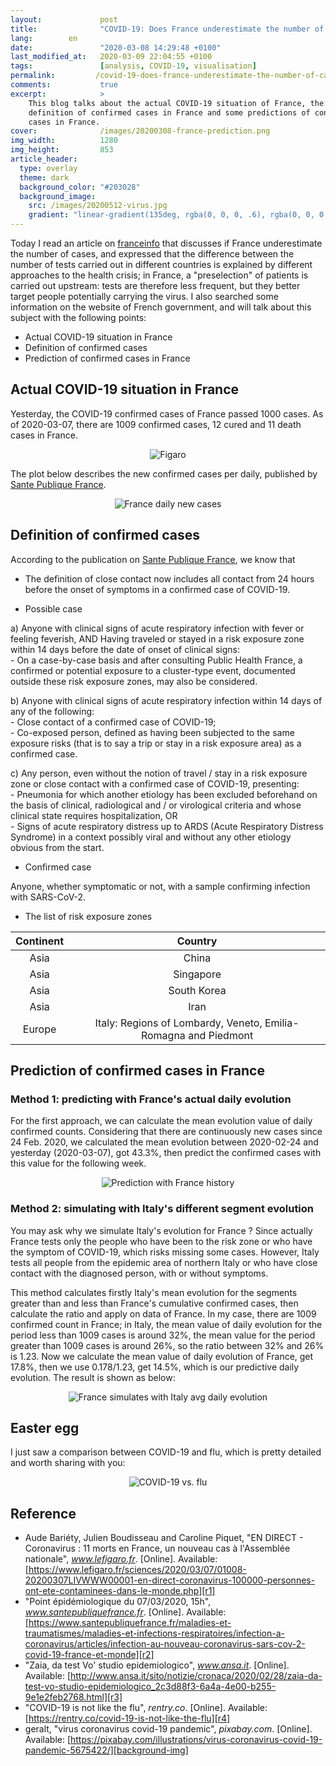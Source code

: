 ```yaml
---
layout:             post
title:              "COVID-19: Does France underestimate the number of cases?"
lang:        en
date:               "2020-03-08 14:29:48 +0100"
last_modified_at:   2020-03-09 22:04:55 +0100
tags:               [analysis, COVID-19, visualisation]
permalink:         /covid-19-does-france-underestimate-the-number-of-cases/
comments:           true
excerpt:            >
    This blog talks about the actual COVID-19 situation of France, the
    definition of confirmed cases in France and some predictions of confirmed
    cases in France.
cover:              /images/20200308-france-prediction.png
img_width:          1280
img_height:         853
article_header:
  type: overlay
  theme: dark
  background_color: "#203028"
  background_image:
    src: /images/20200512-virus.jpg
    gradient: "linear-gradient(135deg, rgba(0, 0, 0, .6), rgba(0, 0, 0, .4))"
---
```


Today I read an article on [franceinfo][franceinfo-vrai-ou-fake] that discusses
if France underestimate the number of cases, and expressed that the difference
between the number of tests carried out in different countries is explained by
different approaches to the health crisis; in France, a "preselection" of
patients is carried out upstream: tests are therefore less frequent, but they
better target people potentially carrying the virus. I also searched some
information on the website of French government, and will talk about this
subject with the following points:
- Actual COVID-19 situation in France
- Definition of confirmed cases
- Prediction of confirmed cases in France

## Actual COVID-19 situation in France
Yesterday, the COVID-19 confirmed cases of France passed 1000 cases. As of
2020-03-07, there are 1009 confirmed cases, 12 cured and 11 death cases in
France.

<p align="center">
  <img alt="Figaro"
  src="{{ site.baseurl }}/images/20200308-figoro.png"/>
</p>

The plot below describes the new confirmed cases per daily, published
by [Sante Publique France][r2].

<p align="center">
  <img alt="France daily new cases"
  src="{{ site.baseurl }}/images/20200308-fr-daily-new.png"/>
</p>

## Definition of confirmed cases
According to the publication on [Sante Publique France][def-case], we know that
- The definition of close contact now includes all contact from 24 hours before
the onset of symptoms in a confirmed case of COVID-19.

- Possible case

a) Anyone with clinical signs of acute respiratory infection with fever or
feeling feverish, AND
Having traveled or stayed in a risk exposure zone within 14 days before the
date of onset of clinical signs:<br>
    - On a case-by-case basis and after consulting Public Health France, a
    confirmed or potential exposure to a cluster-type event, documented outside
    these risk exposure zones, may also be considered.

b) Anyone with clinical signs of acute respiratory infection within 14 days of
any of the following:<br>
    - Close contact of a confirmed case of COVID-19;<br>
    - Co-exposed person, defined as having been subjected to the same exposure
    risks (that is to say a trip or stay in a risk exposure area) as a confirmed
    case.

c) Any person, even without the notion of travel / stay in a risk exposure zone
or close contact with a confirmed case of COVID-19, presenting:<br>
    - Pneumonia for which another etiology has been excluded beforehand on the
    basis of clinical, radiological and / or virological criteria and whose
    clinical state requires hospitalization, OR<br>
    - Signs of acute respiratory distress up to ARDS (Acute Respiratory Distress
    Syndrome) in a context possibly viral and without any other etiology obvious
    from the start.

- Confirmed case

Anyone, whether symptomatic or not, with a sample confirming infection with
SARS-CoV-2.

- The list of risk exposure zones

| Continent | Country |
|:---------:|:-------:|
|    Asia   | China   |
|    Asia   | Singapore |
|    Asia   | South Korea|
|    Asia   | Iran    |
|   Europe  | Italy: Regions of Lombardy, Veneto, Emilia-Romagna and Piedmont |

## Prediction of confirmed cases in France

### Method 1: predicting with France's actual daily evolution
For the first approach, we can calculate the mean evolution value of daily
confirmed counts. Considering that there are continuously new cases since 24
Feb. 2020, we calculated the mean evolution between 2020-02-24 and yesterday
(2020-03-07), got 43.3%, then predict the confirmed cases with this value for
the following week.

<p align="center">
  <img alt="Prediction with France history"
  src="{{ site.baseurl }}/images/20200308-france-prediction.png"/>
</p>

### Method 2: simulating with Italy's different segment evolution
You may ask why we simulate Italy's evolution for France ? Since actually France
tests only the people who have been to the risk zone or who have the symptom of
COVID-19, which risks missing some cases. However, Italy tests all people from
the epidemic area of northern Italy or who have close contact with the diagnosed
person, with or without symptoms.

This method calculates firstly Italy's mean evolution for the segments greater
than and less than France's cumulative confirmed cases, then calculate the ratio
and apply on data of France. In my case, there are 1009 confirmed count in
France; in Italy, the mean value of daily evolution for the period less than 1009
cases is around 32%, the mean value for the period greater than 1009 cases is
around 26%, so the ratio between 32% and 26% is 1.23. Now we calculate the mean
value of daily evolution of France, get 17.8%, then we use 0.178/1.23, get 14.5%,
which is our predictive daily evolution. The result is shown as below:

<p align="center">
  <img alt="France simulates with Italy avg daily evolution"
  src="{{ site.baseurl }}/images/20200308-simul2.png"/>
</p>

## Easter egg

I just saw a comparison between COVID-19 and flu, which is pretty detailed and
worth sharing with you:

<p align="center">
  <img alt="COVID-19 vs. flu"
  src="{{ site.baseurl }}/images/20200308-covid19-vs-flu.png"/>
</p>

## Reference
- Aude Bariéty, Julien Boudisseau and Caroline Piquet, "EN DIRECT - Coronavirus : 11 morts en France, un nouveau cas à l'Assemblée nationale", _www.lefigaro.fr_. [Online]. Available: [https://www.lefigaro.fr/sciences/2020/03/07/01008-20200307LIVWWW00001-en-direct-coronavirus-100000-personnes-ont-ete-contaminees-dans-le-monde.php][r1]
- "Point épidémiologique du 07/03/2020, 15h", _www.santepubliquefrance.fr_. [Online]. Available: [https://www.santepubliquefrance.fr/maladies-et-traumatismes/maladies-et-infections-respiratoires/infection-a-coronavirus/articles/infection-au-nouveau-coronavirus-sars-cov-2-covid-19-france-et-monde][r2]
- "Zaia, da test Vo' studio epidemiologico", _www.ansa.it_. [Online]. Available: [http://www.ansa.it/sito/notizie/cronaca/2020/02/28/zaia-da-test-vo-studio-epidemiologico_2c3d88f3-6a4a-4e00-b255-9e1e2feb2768.html][r3]
- "COVID-19 is not like the flu", _rentry.co_. [Online]. Available: [https://rentry.co/covid-19-is-not-like-the-flu][r4]
- geralt, "virus coronavirus covid-19 pandemic", _pixabay.com_. [Online]. Available: [https://pixabay.com/illustrations/virus-coronavirus-covid-19-pandemic-5675422/][background-img]

[franceinfo-vrai-ou-fake]: https://www.francetvinfo.fr/sante/maladie/coronavirus/coronavirus-la-france-sous-estime-t-elle-le-nombre-de-cas_3853661.html
[def-case]: https://www.santepubliquefrance.fr/media/files/01-maladies-et-traumatismes/maladies-et-infections-respiratoires/infection-a-coronavirus/definition-de-cas-03-03-20
[r1]: https://www.lefigaro.fr/sciences/2020/03/07/01008-20200307LIVWWW00001-en-direct-coronavirus-100000-personnes-ont-ete-contaminees-dans-le-monde.php
[r2]: https://www.santepubliquefrance.fr/maladies-et-traumatismes/maladies-et-infections-respiratoires/infection-a-coronavirus/articles/infection-au-nouveau-coronavirus-sars-cov-2-covid-19-france-et-monde
[r3]: http://www.ansa.it/sito/notizie/cronaca/2020/02/28/zaia-da-test-vo-studio-epidemiologico_2c3d88f3-6a4a-4e00-b255-9e1e2feb2768.html
[r4]: https://rentry.co/covid-19-is-not-like-the-flu
[background-img]: https://pixabay.com/illustrations/virus-coronavirus-covid-19-pandemic-5675422/
